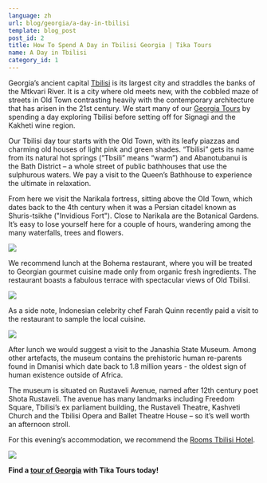 ```yaml
---
language: zh
url: blog/georgia/a-day-in-tbilisi
template: blog_post
post_id: 2
title: How To Spend A Day in Tbilisi Georgia | Tika Tours
name: A Day in Tbilisi
category_id: 1
---
```

Georgia’s ancient capital [Tbilisi](/regions/tbilisi) is its largest city and straddles
the banks of the Mtkvari River. It is a city where old meets new, with the cobbled
maze of streets in Old Town contrasting heavily with the contemporary architecture
that has arisen in the 21st century. We start many of our [Georgia Tours](http://www.tikatours.com/georgia-tours)
by spending a day exploring Tbilisi before setting off for Signagi and the Kakheti
wine region.

Our Tbilisi day tour starts with the Old Town, with its leafy piazzas and charming
old houses of light pink and green shades. “Tbilisi” gets its name from its natural
hot springs (“Tbsili” means “warm”) and Abanotubanui is the Bath District – a whole
street of public bathhouses that use the sulphurous waters. We pay a visit to the
Queen’s Bathhouse to experience the ultimate in relaxation.


From here we visit the Narikala fortress, sitting above the Old Town, which dates
back to the 4th century when it was a Persian citadel known as Shuris\-tsikhe ("Invidious
Fort"). Close to Narikala are the Botanical Gardens. It’s easy to lose yourself
here for a couple of hours, wandering among the many waterfalls, trees and flowers.

![](/library/blog/tbilisi-630.jpg)

We recommend lunch at the Bohema restaurant, where you will be treated to Georgian
gourmet cuisine made only from organic fresh ingredients. The restaurant boasts
a fabulous terrace with spectacular views of Old Tbilisi.

![](/library/content/bohema-restaurant.png)

As a side note, Indonesian celebrity chef Farah Quinn recently paid a visit to the
restaurant to sample the local cuisine.

![](/library/blog/bohema-faran-quin.jpg)

After lunch we would suggest a visit to the Janashia State Museum. Among other artefacts,
the museum contains the prehistoric human re\-parents found in Dmanisi which date
back to 1.8 million years \- the oldest sign of human existence outside of Africa.

The museum is situated on Rustaveli Avenue, named after 12th century poet Shota Rustaveli.
The avenue has many landmarks including Freedom Square, Tbilisi’s ex parliament
building, the Rustaveli Theatre, Kashveti Church and the Tbilisi Opera and Ballet
Theatre House – so it’s well worth an afternoon stroll.

For this evening’s accommodation, we recommend the [Rooms Tbilisi Hotel](http://roomshotels.com/tbilisi).

![](/library/blog/rooms-tbilisi---signature-king-2.jpg)

**Find a [tour of Georgia](/georgia-tours) with Tika Tours today!**
